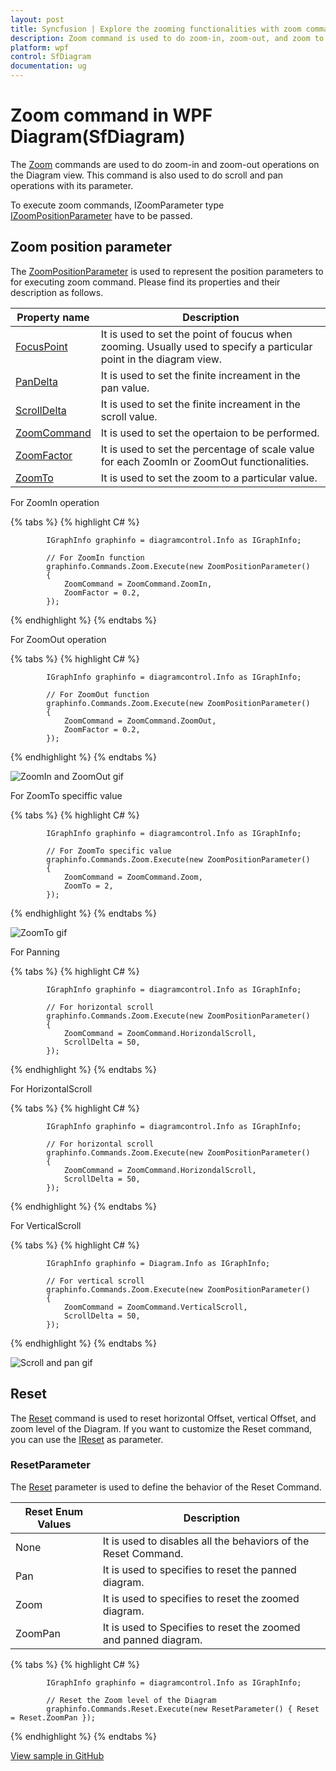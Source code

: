 ```yaml
---
layout: post
title: Syncfusion | Explore the zooming functionalities with zoom command.
description: Zoom command is used to do zoom-in, zoom-out, and zoom to certain zoom operations on the diagram view. It can be done by zoom command parameters.
platform: wpf
control: SfDiagram
documentation: ug
---
```


# Zoom command in WPF Diagram(SfDiagram)

The [Zoom](https://help.syncfusion.com/cr/wpf/Syncfusion.SfDiagram.WPF~Syncfusion.UI.Xaml.Diagram.IDiagramCommands~Zoom.html) commands are used to do zoom-in and zoom-out operations on the Diagram view. This command is also used to do scroll and pan operations with its parameter. 

To execute zoom commands, IZoomParameter type [IZoomPositionParameter](https://help.syncfusion.com/cr/wpf/Syncfusion.SfDiagram.WPF~Syncfusion.UI.Xaml.Diagram.ZoomPositionParameter_members.html) have to be passed.

## Zoom position parameter

The [ZoomPositionParameter](https://help.syncfusion.com/cr/wpf/Syncfusion.SfDiagram.WPF~Syncfusion.UI.Xaml.Diagram.ZoomPositionParameter.html) is used to represent the position parameters to for executing zoom command. Please find its properties and their description as follows.

| Property name | Description |
| --- | --- |
| [FocusPoint](https://help.syncfusion.com/cr/wpf/Syncfusion.SfDiagram.WPF~Syncfusion.UI.Xaml.Diagram.ZoomPositionParameter~FocusPoint.html) | It is used to set the point of foucus when zooming. Usually used to specify a particular point in the diagram view. |
| [PanDelta](https://help.syncfusion.com/cr/wpf/Syncfusion.SfDiagram.WPF~Syncfusion.UI.Xaml.Diagram.ZoomPositionParameter~PanDelta.html) | It is used to set the finite increament in the pan value. |
| [ScrollDelta](https://help.syncfusion.com/cr/wpf/Syncfusion.SfDiagram.WPF~Syncfusion.UI.Xaml.Diagram.ZoomPositionParameter~ScrollDelta.html) | It is used to set the finite increament in the scroll value. |
| [ZoomCommand](https://help.syncfusion.com/cr/wpf/Syncfusion.SfDiagram.WPF~Syncfusion.UI.Xaml.Diagram.ZoomPositionParameter~ZoomCommand.html) | It is used to set the opertaion to be performed. |
| [ZoomFactor](https://help.syncfusion.com/cr/wpf/Syncfusion.SfDiagram.WPF~Syncfusion.UI.Xaml.Diagram.ZoomPositionParameter~ZoomFactor.html) | It is used to set the percentage of scale value for each ZoomIn or ZoomOut functionalities. |
| [ZoomTo](https://help.syncfusion.com/cr/wpf/Syncfusion.SfDiagram.WPF~Syncfusion.UI.Xaml.Diagram.ZoomPositionParameter~ZoomTo.html) | It is used to set the zoom to a particular value. |

For ZoomIn operation

{% tabs %}
{% highlight C# %}

            IGraphInfo graphinfo = diagramcontrol.Info as IGraphInfo;

            // For ZoomIn function
            graphinfo.Commands.Zoom.Execute(new ZoomPositionParameter()
            {
                ZoomCommand = ZoomCommand.ZoomIn,
                ZoomFactor = 0.2,
            });

{% endhighlight %}
{% endtabs %}

For ZoomOut operation

{% tabs %}
{% highlight C# %}

            IGraphInfo graphinfo = diagramcontrol.Info as IGraphInfo;

            // For ZoomOut function
            graphinfo.Commands.Zoom.Execute(new ZoomPositionParameter()
            {
                ZoomCommand = ZoomCommand.ZoomOut,
                ZoomFactor = 0.2,
            });

{% endhighlight %}
{% endtabs %}

![ZoomIn and ZoomOut gif](Commands_Images/Commands_img13.gif)

For ZoomTo speciffic value

{% tabs %}
{% highlight C# %}

            IGraphInfo graphinfo = diagramcontrol.Info as IGraphInfo;

            // For ZoomTo specific value
            graphinfo.Commands.Zoom.Execute(new ZoomPositionParameter()
            {
                ZoomCommand = ZoomCommand.Zoom,
                ZoomTo = 2,
            });

{% endhighlight %}
{% endtabs %}

![ZoomTo gif](Commands_Images/Commands_img14.gif)

For Panning

{% tabs %}
{% highlight C# %}

            IGraphInfo graphinfo = diagramcontrol.Info as IGraphInfo;

            // For horizontal scroll
            graphinfo.Commands.Zoom.Execute(new ZoomPositionParameter()
            {
                ZoomCommand = ZoomCommand.HorizondalScroll,
                ScrollDelta = 50,
            });

{% endhighlight %}
{% endtabs %}


For HorizontalScroll

{% tabs %}
{% highlight C# %}

            IGraphInfo graphinfo = diagramcontrol.Info as IGraphInfo;

            // For horizontal scroll
            graphinfo.Commands.Zoom.Execute(new ZoomPositionParameter()
            {
                ZoomCommand = ZoomCommand.HorizondalScroll,
                ScrollDelta = 50,
            });

{% endhighlight %}
{% endtabs %}

For VerticalScroll

{% tabs %}
{% highlight C# %}

            IGraphInfo graphinfo = Diagram.Info as IGraphInfo;

            // For vertical scroll
            graphinfo.Commands.Zoom.Execute(new ZoomPositionParameter()
            {
                ZoomCommand = ZoomCommand.VerticalScroll,
                ScrollDelta = 50,
            });

{% endhighlight %}
{% endtabs %}

![Scroll and pan gif](Commands_Images/Commands_img15.gif)

## Reset

The [Reset](https://help.syncfusion.com/cr/wpf/Syncfusion.SfDiagram.WPF~Syncfusion.UI.Xaml.Diagram.IDiagramCommands~Reset.html) command is used to reset horizontal Offset, vertical Offset, and zoom level of the Diagram. If you want to customize the Reset command, you can use the [IReset](https://help.syncfusion.com/cr/wpf/Syncfusion.SfDiagram.WPF~Syncfusion.UI.Xaml.Diagram.ResetParameter_members.html) as parameter.

### ResetParameter

The [Reset](https://help.syncfusion.com/cr/wpf/Syncfusion.SfDiagram.WPF~Syncfusion.UI.Xaml.Diagram.ResetParameter_members.html) parameter is used to define the behavior of the Reset Command. 

| Reset Enum Values | Description |
| --- | --- |
| None | It is used to disables all the behaviors of the Reset Command. |
| Pan | It is used to specifies to reset the panned diagram. |
| Zoom | It is used to specifies to reset the zoomed diagram. |
| ZoomPan | It is used to Specifies to reset the zoomed and panned diagram. |


{% tabs %}
{% highlight C# %}

            IGraphInfo graphinfo = diagramcontrol.Info as IGraphInfo;

            // Reset the Zoom level of the Diagram
            graphinfo.Commands.Reset.Execute(new ResetParameter() { Reset = Reset.ZoomPan });

{% endhighlight %}
{% endtabs %}

[View sample in GitHub](https://github.com/SyncfusionExamples/WPF-Diagram-Examples/tree/master/Samples/Commands/Zoom%20Command)